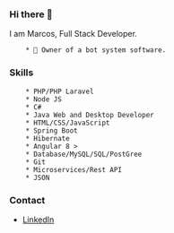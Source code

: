 ### Hi there 👋

 I am Marcos, Full Stack Developer.

        * 🧭 Owner of a bot system software.

### Skills
        * PHP/PHP Laravel
        * Node JS
        * C#
        * Java Web and Desktop Developer
        * HTML/CSS/JavaScript
        * Spring Boot
        * Hibernate
        * Angular 8 >
        * Database/MySQL/SQL/PostGree
        * Git
        * Microservices/Rest API
        * JSON
### Contact
   * [LinkedIn](https://www.linkedin.com/in/marcos-santos-stack/)
